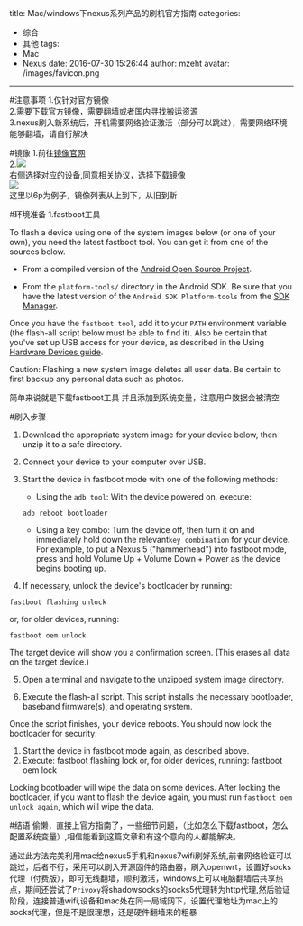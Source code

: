 title: Mac/windows下nexus系列产品的刷机官方指南
categories: 
 - 综合
 - 其他
tags:
  - Mac
  - Nexus
date: 2016-07-30 15:26:44
author: mzeht
avatar: /images/favicon.png
---
#注意事项
1.仅针对官方镜像  
2.需要下载官方镜像，需要翻墙或者国内寻找搬运资源  
3.nexus刷入新系统后，开机需要网络验证激活（部分可以跳过），需要网络环境能够翻墙，请自行解决  

<!-- more -->

#镜像
1.前往[镜像官网](https://developers.google.com/android/nexus/images)  
2.![](http://7xqtsx.com1.z0.glb.clouddn.com/16-7-30/11576201.jpg)  
右侧选择对应的设备,同意相关协议，选择下载镜像  
![](http://7xqtsx.com1.z0.glb.clouddn.com/16-7-30/27674143.jpg)  
这里以6p为例子，镜像列表从上到下，从旧到新

#环境准备
1.fastboot工具  
 
To flash a device using one of the system images below (or one of your own), you need the latest fastboot tool. You can get it from one of the sources below.

* From a compiled version of the [Android Open Source Project](https://source.android.com/).  

* From the `platform-tools/` directory in the Android SDK. Be sure that you have the latest version of the `Android SDK Platform-tools` from the [SDK Manager](https://developer.android.com/studio/intro/update.html).  

Once you have the `fastboot tool`, add it to your `PATH` environment variable (the flash-all script below must be able to find it). Also be certain that you've set up USB access for your device, as described in the Using [Hardware Devices guide](https://developer.android.com/studio/run/device.html).  

Caution: Flashing a new system image deletes all user data. Be certain to first backup any personal data such as photos.

简单来说就是下载fastboot工具 并且添加到系统变量，注意用户数据会被清空

#刷入步骤  
1. Download the appropriate system image for your device below, then unzip it to a safe directory.  

2. Connect your device to your computer over USB.  

3. Start the device in fastboot mode with one of the following methods:
	* Using the `adb tool`: With the device powered on, execute:
	
	```
	adb reboot bootloader
	```


	* Using a key combo: Turn the device off, then turn it on and immediately hold down the relevant`key combination` for your device. For example, to put a Nexus 5 ("hammerhead") into fastboot mode, press and hold Volume Up + Volume Down + Power as the device begins booting up.  
	
4. If necessary, unlock the device's bootloader by running:

```
fastboot flashing unlock
```
or, for older devices, running:

```
fastboot oem unlock
```
The target device will show you a confirmation screen. (This erases all data on the target device.)  

  
5. Open a terminal and navigate to the unzipped system image directory.  

6. Execute the flash-all script. This script installs the necessary bootloader, baseband firmware(s), and operating system.  

Once the script finishes, your device reboots. You should now lock the bootloader for security:


1. Start the device in fastboot mode again, as described above.
2. Execute:
fastboot flashing lock
or, for older devices, running:
fastboot oem lock


Locking bootloader will wipe the data on some devices. After locking the bootloader, if you want to flash the device again, you must run `fastboot oem unlock again`, which will wipe the data.



#结语
偷懒，直接上官方指南了，一些细节问题，（比如怎么下载fastboot，怎么配置系统变量）,相信能看到这篇文章和有这个意向的人都能解决。  

通过此方法完美利用mac给nexus5手机和nexus7wifi刷好系统,前者网络验证可以跳过，后者不行，采用可以刷入开源固件的路由器，刷入openwrt，设置好socks代理（付费版），即可无线翻墙，顺利激活，windows上可以电脑翻墙后共享热点，期间还尝试了`Privoxy`将shadowsocks的socks5代理转为http代理,然后验证阶段，连接普通wifi,设备和mac处在同一局域网下，设置代理地址为mac上的socks代理，但是不是很理想，还是硬件翻墙来的粗暴

